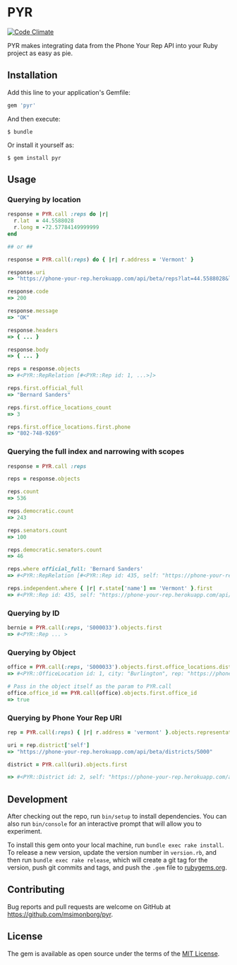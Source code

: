 # PYR
[![Code Climate](https://codeclimate.com/github/msimonborg/pyr/badges/gpa.svg)](https://codeclimate.com/github/msimonborg/pyr)

PYR makes integrating data from the Phone Your Rep API into your Ruby project as easy as pie.

## Installation

Add this line to your application's Gemfile:

```ruby
gem 'pyr'
```

And then execute:

    $ bundle

Or install it yourself as:

    $ gem install pyr

## Usage

### Querying by location
```ruby
response = PYR.call :reps do |r|
  r.lat  = 44.5588028
  r.long = -72.57784149999999
end

## or ##

response = PYR.call(:reps) do { |r| r.address = 'Vermont' }

response.uri
=> "https://phone-your-rep.herokuapp.com/api/beta/reps?lat=44.5588028&long=-72.57784149999999&"

response.code
=> 200

response.message
=> "OK"

response.headers
=> { ... }

response.body
=> { ... }

reps = response.objects
=> #<PYR::RepRelation [#<PYR::Rep id: 1, ...>]>

reps.first.official_full
=> "Bernard Sanders"

reps.first.office_locations_count
=> 3

reps.first.office_locations.first.phone
=> "802-748-9269"
```

### Querying the full index and narrowing with scopes
```ruby
response = PYR.call :reps

reps = response.objects

reps.count
=> 536

reps.democratic.count
=> 243

reps.senators.count
=> 100

reps.democratic.senators.count
=> 46

reps.where official_full: 'Bernard Sanders'
=> #<PYR::RepRelation [#<PYR::Rep id: 435, self: "https://phone-your-rep.herokuapp.com/api/beta/reps/S000033", state: {"self"=>"https://phone-your-rep.herokuapp.com/states/50", "state_code"=>"50", "name"=>"Vermont", "abbr"=>"VT"}, district: nil, active: true, bioguide_id: "S000033", official_full: "Bernard Sanders", role: "United States Senator", party: "Independent", senate_class: "01", last: "Sanders", first: "Bernard", middle: nil, nickname: "Bernie", suffix: nil, contact_form: "http://www.sanders.senate.gov/contact/", url: "https://www.sanders.senate.gov", photo: "https://phoneyourrep.github.io/images/congress/450x550/S000033.jpg", twitter: "SenSanders", facebook: "senatorsanders", youtube: "senatorsanders", instagram: nil, googleplus: nil, twitter_id: "29442313", facebook_id: nil, youtube_id: "UCD_DaKNac0Ta-2PeHuoQ1uA", instagram_id: nil, office_locations_count: 3>]>

reps.independent.where { |r| r.state['name'] == 'Vermont' }.first
=> #<PYR::Rep id: 435, self: "https://phone-your-rep.herokuapp.com/api/beta/reps/S000033", state: {"self"=>"https://phone-your-rep.herokuapp.com/states/50", "state_code"=>"50", "name"=>"Vermont", "abbr"=>"VT"}, district: nil, active: true, bioguide_id: "S000033", official_full: "Bernard Sanders", role: "United States Senator", party: "Independent", senate_class: "01", last: "Sanders", first: "Bernard", middle: nil, nickname: "Bernie", suffix: nil, contact_form: "http://www.sanders.senate.gov/contact/", url: "https://www.sanders.senate.gov", photo: "https://phoneyourrep.github.io/images/congress/450x550/S000033.jpg", twitter: "SenSanders", facebook: "senatorsanders", youtube: "senatorsanders", instagram: nil, googleplus: nil, twitter_id: "29442313", facebook_id: nil, youtube_id: "UCD_DaKNac0Ta-2PeHuoQ1uA", instagram_id: nil, office_locations_count: 3>
```

### Querying by ID
```ruby
bernie = PYR.call(:reps, 'S000033').objects.first
=> #<PYR::Rep ... >
```

### Querying by Object
```ruby
office = PYR.call(:reps, 'S000033').objects.first.office_locations.district.first
=> #<PYR::OfficeLocation id: 1, city: "Burlington", rep: "https://phone-your-rep.herokuapp.com/api/beta/reps/S000033", active: true, office_id: "S000033-burlington", bioguide_id: "S000033", office_type: "district", distance: nil, building: "", address: "1 Church St.", suite: "3rd Floor", city: "Burlington", state: "VT", zip: "05401", phone: "802-862-0697", fax: "802-860-6370", hours: "", latitude: 44.4802081, longitude: -73.2130702, v_card_link: "https://phone-your-rep.herokuapp.com/v_cards/S000033-burlington", downloads: 14, qr_code_link: "https://s3.amazonaws.com/phone-your-rep-images/S000033_burlington.png">

# Pass in the object itself as the param to PYR.call
office.office_id == PYR.call(office).objects.first.office_id
=> true
```

### Querying by Phone Your Rep URI
```ruby
rep = PYR.call(:reps) { |r| r.address = 'vermont' }.objects.representatives.first

uri = rep.district['self']
=> "https://phone-your-rep.herokuapp.com/api/beta/districts/5000"

district = PYR.call(uri).objects.first

=> #<PYR::District id: 2, self: "https://phone-your-rep.herokuapp.com/api/beta/districts/5000", full_code: "5000", code: "00", state_code: "50">
```

## Development

After checking out the repo, run `bin/setup` to install dependencies. You can also run `bin/console` for an interactive prompt that will allow you to experiment.

To install this gem onto your local machine, run `bundle exec rake install`. To release a new version, update the version number in `version.rb`, and then run `bundle exec rake release`, which will create a git tag for the version, push git commits and tags, and push the `.gem` file to [rubygems.org](https://rubygems.org).

## Contributing

Bug reports and pull requests are welcome on GitHub at https://github.com/msimonborg/pyr.


## License

The gem is available as open source under the terms of the [MIT License](http://opensource.org/licenses/MIT).

